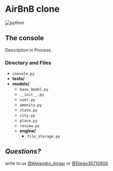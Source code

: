 ﻿# AirBnB clone
![python](https://miro.medium.com/max/2560/0*8aY8pX5CoNGImZU4.png)
## The console

Description in Process.

### Directory and Files

 - `console.py`
 - **tests/**
 - **models/**
	 - `base_model.py`
	 - `__init__.py`
	 - `user.py`
	 - `amenity.py`
	 - `state.py`
	 - `city.py`
	 - `place.py`
	 - `review.py`
	 - **engine/**
		 - `file_storage.py`

## *Questions?*
write to us [@Alejandro_Angar](https://twitter.com/Alejandro_Angar) or [@Diego35710808](https://twitter.com/Diego35710808)

